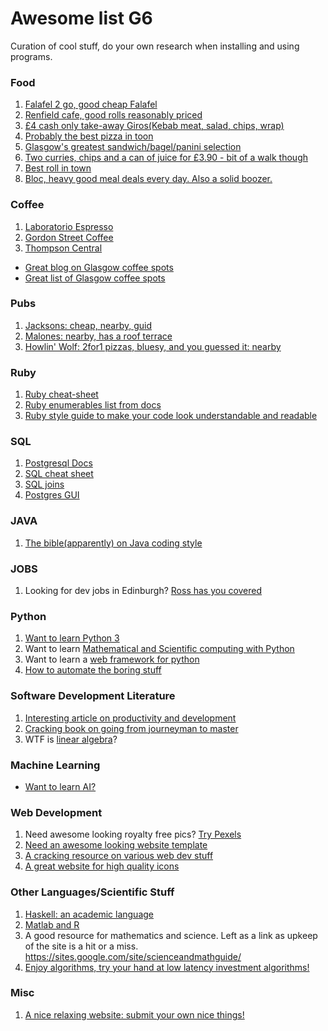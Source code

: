 # Awesome list G6
Curation of cool stuff, do your own research when installing and using programs.

### Food
1. [Falafel 2 go, good cheap Falafel](https://goo.gl/maps/v1Hq49XDpam)
2. [Renfield cafe, good rolls reasonably priced](https://goo.gl/maps/mgvVtcmNuK12)
3. [£4 cash only take-away Giros(Kebab meat, salad, chips, wrap)](https://goo.gl/maps/JL9BLzAWSQE2)
4. [Probably the best pizza in toon](https://goo.gl/maps/ynD687Vqyux)
5. [Glasgow's greatest sandwich/bagel/panini selection](https://goo.gl/maps/uMnuvkjgEps)
6. [Two curries, chips and a can of juice for £3.90 - bit of a walk though](https://goo.gl/maps/3vTjCjwPiey)
7. [Best roll in town](https://www.youtube.com/watch?v=dQw4w9WgXcQ)
8. [Bloc, heavy good meal deals every day. Also a solid boozer.](https://www.bloc.ru/daily-deals)

### Coffee
1. [Laboratorio Espresso](https://goo.gl/maps/jLJT6tcYNyN2)
2. [Gordon Street Coffee](https://goo.gl/maps/uFhiyxmkFbz)
3. [Thompson Central](https://goo.gl/maps/1pXXguy89w22)
* [Great blog on Glasgow coffee spots](http://cupsof5.com/2018/05/19/the-glasgow-coffee-power-rankings-may-18/)
* [Great list of Glasgow coffee spots](https://europeancoffeetrip.com/top-ten-cafes-of-glasgow/)

### Pubs

1. [Jacksons: cheap, nearby, guid](https://goo.gl/maps/PkAvBStDg6m)
2. [Malones: nearby, has a roof terrace](https://goo.gl/maps/8pdb4gSUe5o)
3. [Howlin' Wolf: 2for1 pizzas, bluesy, and you guessed it: nearby](https://goo.gl/maps/BkQs47LEVht)

### Ruby
1. [Ruby cheat-sheet](http://overapi.com/ruby)
2. [Ruby enumerables list from docs](https://ruby-doc.org/core-2.5.1/Enumerable.html)
3. [Ruby style guide to make your code look understandable and readable](https://github.com/bbatsov/ruby-style-guide#naming)

### SQL
1. [Postgresql Docs](https://www.postgresql.org/docs/10/static/index.html)
2. [SQL cheat sheet](http://www.cheat-sheets.org/sites/sql.su/)
3. [SQL joins](https://files.slack.com/files-pri/T0TN401HD-FAZG34JLA/visual_sql_joins_orig.jpg)
4. [Postgres GUI](http://www.psequel.com/)

### JAVA
1. [The bible(apparently) on Java coding style](http://www.oracle.com/technetwork/java/codeconventions-150003.pdf)

### JOBS
1. Looking for dev jobs in Edinburgh? [Ross has you covered](https://gist.github.com/rossghill/3aceb0b18c2efa097538594ef277df21)

### Python
1. [Want to learn Python 3](https://docs.python.org/3/tutorial/)
2. Want to learn [Mathematical and Scientific computing with Python](https://www.scipy.org/getting-started.html)
3. Want to learn a [web framework for python](http://www.tangowithdjango.com/)
4. [How to automate the boring stuff](https://automatetheboringstuff.com/#toc)

### Software Development Literature
1. [Interesting article on productivity and development](http://www.cs.nott.ac.uk/~pszcah/G51ISS/Documents/NoSilverBullet.html)
2. [Cracking book on going from journeyman to master](https://www.nceclusters.no/globalassets/filer/nce/diverse/the-pragmatic-programmer.pdf)
3. WTF is [linear algebra](http://www.math.nagoya-u.ac.jp/~richard/teaching/f2014/Lin_alg_Lang.pdf)?

### Machine Learning
* [Want to learn AI?](http://www.fast.ai/)

### Web Development
1. Need awesome looking royalty free pics? [Try Pexels](https://www.pexels.com/)
2. [Need an awesome looking website template](https://getbootstrap.com/)
3. [A cracking resource on various web dev stuff](https://www.w3schools.com/)
4. [A great website for high quality icons](https://jam-icons.com/)


### Other Languages/Scientific Stuff
1. [Haskell: an academic language](http://learnyouahaskell.com/introduction)
2. [Matlab and R](https://software-carpentry.org/lessons/)
3. A good resource for mathematics and science. Left as a link as upkeep of the site is a hit or a miss.  https://sites.google.com/site/scienceandmathguide/
4. [Enjoy algorithms, try your hand at low latency investment algorithms!](https://www.quantopian.com/)


### Misc
1. [A nice relaxing website: submit your own nice things!](https://nicelunchthings.tumblr.com/)
